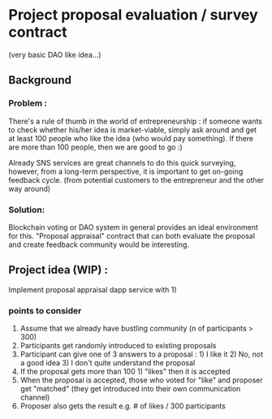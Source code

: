 
# Project proposal evaluation / survey contract
(very basic DAO like idea...) 

## Background
### Problem : 
There's a rule of thumb in the world of entrepreneurship : if someone wants to check whether his/her idea is market-viable, simply ask around and get at least 100 people who like the idea (who would pay something). If there are more than 100 people, then we are good to go :)

Already SNS services are great channels to do this quick surveying, however, from a long-term perspective, it is important to get on-going feedback cycle. (from potential customers to the entrepreneur and the other way around) 

### Solution:
Blockchain voting or DAO system in general provides an ideal environment for this. "Proposal appraisal" contract that can both evaluate the proposal and create feedback community would be interesting.

## Project idea (WIP) : 
Implement proposal appraisal dapp service with 1)  

### points to consider 
1. Assume that we already have bustling community (n of participants > 300)
2. Participants get randomly introduced to existing proposals
3. Participant can give one of 3 answers to a proposal : 1) I like it 2) No, not a good idea 3) I don't quite understand the proposal
4. If the proposal gets more than 100 1) "likes" then it is accepted
5. When the proposal is accepted, those who voted for "like" and proposer get "matched" (they get introduced into their own communication channel)
6. Proposer also gets the result e.g. # of likes / 300 participants

